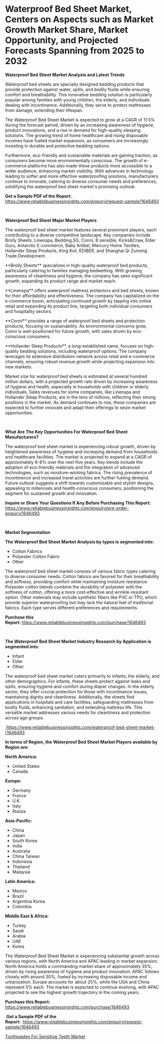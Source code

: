 <p><h1>Waterproof Bed Sheet Market, Centers on Aspects such as Market Growth Market Share, Market Opportunity, and Projected Forecasts Spanning from 2025 to 2032</h1></p><p><strong>Waterproof Bed Sheet Market Analysis and Latest Trends</strong></p>
<p><p>Waterproof bed sheets are specially designed bedding products that provide protection against water, spills, and bodily fluids while ensuring comfort and breathability. This innovative bedding solution is particularly popular among families with young children, the elderly, and individuals dealing with incontinence. Additionally, they serve to protect mattresses from damage, extending their lifespan.</p><p>The Waterproof Bed Sheet Market is expected to grow at a CAGR of 11.5% during the forecast period, driven by an increasing awareness of hygiene, product innovations, and a rise in demand for high-quality sleeping solutions. The growing trend of home healthcare and rising disposable incomes have fueled market expansion, as consumers are increasingly investing in durable and protective bedding options. </p><p>Furthermore, eco-friendly and sustainable materials are gaining traction, as consumers become more environmentally conscious. The growth of e-commerce platforms has also made these products more accessible to a wider audience, enhancing market visibility. With advances in technology leading to softer and more effective waterproofing solutions, manufacturers continue to innovate, catering to diverse consumer needs and preferences, solidifying the waterproof bed sheet market's promising outlook.</p></p>
<p><strong>Get a Sample PDF of the Report:&nbsp;</strong> <a href="https://www.reliablebusinessinsights.com/enquiry/request-sample/1646493?utm_campaign=3350&utm_medium=2&utm_source=Github&utm_content=ia&utm_term=05042025&utm_id=waterproof-bed-sheet">https://www.reliablebusinessinsights.com/enquiry/request-sample/1646493</a></p>
<p>&nbsp;</p>
<p><strong>Waterproof Bed Sheet Major Market Players</strong></p>
<p><p>The waterproof bed sheet market features several prominent players, each contributing to a diverse competitive landscape. Key companies include Brolly Sheets, Linenspa, Bedding.SG, Conni, B sensible, Kicks&Craw, Elder Guru, Antarctic E-commerce, Baby Artikel, Mercury Home Textiles, Hollander Sleep Products, King Koil, EDIBER, and Shanghai Qi Zunxing Trade Development.</p><p>**Brolly Sheets** specializes in high-quality waterproof bed products, particularly catering to families managing bedwetting. With growing awareness of cleanliness and hygiene, the company has seen significant growth, expanding its product range and market reach.</p><p>**Linenspa** offers waterproof mattress protectors and bed sheets, known for their affordability and effectiveness. The company has capitalized on the e-commerce boom, anticipating continued growth by tapping into online retail and expanding its product line, targeting both individual consumers and hospitality sectors.</p><p>**Conni** provides a range of waterproof bed sheets and protection products, focusing on sustainability. As environmental concerns grow, Conni is well-positioned for future growth, with sales driven by eco-conscious consumers.</p><p>**Hollander Sleep Products**, a long-established name, focuses on high-quality bedding solutions, including waterproof options. The company leverages its extensive distribution network across retail and e-commerce channels, ensuring robust revenue growth while projecting expansion into new markets.</p><p>Market size for waterproof bed sheets is estimated at several hundred million dollars, with a projected growth rate driven by increasing awareness of hygiene and health, especially in households with children or elderly individuals. Sales revenues for some companies, like Linenspa and Hollander Sleep Products, are in the tens of millions, reflecting their strong positions in the market. As demand continues to rise, these companies are expected to further innovate and adapt their offerings to seize market opportunities.</p></p>
<p>&nbsp;</p>
<p><strong>What Are The Key Opportunities For Waterproof Bed Sheet Manufacturers?</strong></p>
<p><p>The waterproof bed sheet market is experiencing robust growth, driven by heightened awareness of hygiene and increasing demand from households and healthcare facilities. The market is projected to expand at a CAGR of approximately 6-8% over the next five years. Key trends include the adoption of eco-friendly materials and the integration of advanced technologies, such as moisture-wicking fabrics. The rising prevalence of incontinence and increased travel activities are further fueling demand. Future outlook suggests a shift towards customizable and stylish designs, appealing to millennials and health-conscious consumers, positioning the segment for sustained growth and innovation.</p></p>
<p><strong>Inquire or Share Your Questions If Any Before Purchasing This Report:</strong> <a href="https://www.reliablebusinessinsights.com/enquiry/pre-order-enquiry/1646493?utm_campaign=3350&utm_medium=2&utm_source=Github&utm_content=ia&utm_term=05042025&utm_id=waterproof-bed-sheet">https://www.reliablebusinessinsights.com/enquiry/pre-order-enquiry/1646493</a></p>
<p>&nbsp;</p>
<p><strong>Market Segmentation</strong></p>
<p><strong>The Waterproof Bed Sheet Market Analysis by types is segmented into:</strong></p>
<p><ul><li>Cotton Fabrics</li><li>Polyester Cotton Fabric</li><li>Other</li></ul></p>
<p><p>The waterproof bed sheet market consists of various fabric types catering to diverse consumer needs. Cotton fabrics are favored for their breathability and softness, providing comfort while maintaining moisture resistance. Polyester cotton blends combine the durability of polyester with the softness of cotton, offering a more cost-effective and wrinkle-resistant option. Other materials may include synthetic fibers like PVC or TPU, which provide superior waterproofing but may lack the natural feel of traditional fabrics. Each type serves different preferences and requirements.</p></p>
<p><strong>Purchase this Report:&nbsp;</strong><a href="https://www.reliablebusinessinsights.com/purchase/1646493?utm_campaign=3350&utm_medium=2&utm_source=Github&utm_content=ia&utm_term=05042025&utm_id=waterproof-bed-sheet">https://www.reliablebusinessinsights.com/purchase/1646493</a></p>
<p>&nbsp;</p>
<p><strong>The Waterproof Bed Sheet Market Industry Research by Application is segmented into:</strong></p>
<p><ul><li>Infant</li><li>Elder</li><li>Other</li></ul></p>
<p><p>The waterproof bed sheet market caters primarily to infants, the elderly, and other demographics. For infants, these sheets protect against leaks and spills, ensuring hygiene and comfort during diaper changes. In the elderly sector, they offer crucial protection for those with incontinence issues, maintaining dignity and cleanliness. Additionally, the sheets find applications in hospitals and care facilities, safeguarding mattresses from bodily fluids, enhancing sanitation, and extending mattress life. This versatile market addresses various needs for cleanliness and protection across age groups.</p></p>
<p><a href="https://www.reliablebusinessinsights.com/waterproof-bed-sheet-market-r1646493?utm_campaign=3350&utm_medium=2&utm_source=Github&utm_content=ia&utm_term=05042025&utm_id=waterproof-bed-sheet">&nbsp;https://www.reliablebusinessinsights.com/waterproof-bed-sheet-market-r1646493</a></p>
<p><strong>In terms of Region, the Waterproof Bed Sheet Market Players available by Region are:</strong></p>
<p>
    <p> <strong> North America: </strong>
        <ul>
            <li>United States</li>
            <li>Canada</li>
        </ul>
        </p> 
    <p> <strong> Europe: </strong>
        <ul>
            <li>Germany</li>
            <li>France</li>
            <li>U.K.</li>
            <li>Italy</li>
            <li>Russia</li>
        </ul>
        </p> 
    <p> <strong> Asia-Pacific: </strong>
        <ul>
            <li>China</li>
            <li>Japan</li>
            <li>South Korea</li>
            <li>India</li>
            <li>Australia</li>
            <li>China Taiwan</li>
            <li>Indonesia</li>
            <li>Thailand</li>
            <li>Malaysia</li>
        </ul>
        </p> 
    <p> <strong> Latin America: </strong>
        <ul>
            <li>Mexico</li>
            <li>Brazil</li>
            <li>Argentina Korea</li>
            <li>Colombia</li>
        </ul>
        </p> 
    <p> <strong> Middle East & Africa: </strong>
        <ul>
            <li>Turkey</li>
            <li>Saudi</li>
            <li>Arabia</li>
            <li>UAE</li>
            <li>Korea</li>
        </ul>
    </p>
    </p>
<p><p>The Waterproof Bed Sheet Market is experiencing substantial growth across various regions, with North America and APAC leading in market expansion. North America holds a commanding market share of approximately 35%, driven by rising awareness of hygiene and product innovation. APAC follows closely with around 30%, fueled by increasing disposable income and urbanization. Europe accounts for about 25%, while the USA and China represent 5% each. The market is expected to continue evolving, with APAC projected to see the highest growth trajectory in the coming years.</p></p>
<p><strong>Purchase this Report: </strong><a href="https://www.reliablebusinessinsights.com/purchase/1646493?utm_campaign=3350&utm_medium=2&utm_source=Github&utm_content=ia&utm_term=05042025&utm_id=waterproof-bed-sheet">https://www.reliablebusinessinsights.com/purchase/1646493</a></p>
<p>&nbsp;<strong>Get a Sample PDF of the Report:&nbsp;&nbsp;</strong><a href="https://www.reliablebusinessinsights.com/enquiry/request-sample/1646493?utm_campaign=3350&utm_medium=2&utm_source=Github&utm_content=ia&utm_term=05042025&utm_id=waterproof-bed-sheet">https://www.reliablebusinessinsights.com/enquiry/request-sample/1646493</a></p>
<p><strong></strong></p>
<p><p><a href="https://github.com/chaiszepkadk/Market-Research-Report-List-1/blob/main/toothpastes-for-sensitive-teeth-market.md?utm_campaign=3350&utm_medium=2&utm_source=Github&utm_content=ia&utm_term=05042025&utm_id=waterproof-bed-sheet">Toothpastes For Sensitive Teeth Market</a></p></p>